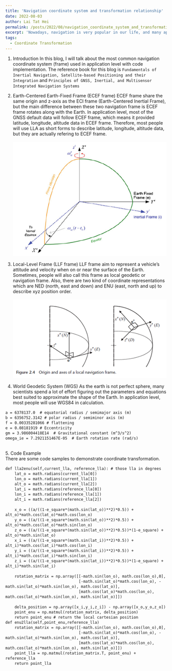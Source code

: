 ```yaml
---
title: 'Navigation coordinate system and transformation relationship'
date: 2022-08-03
author: Lai Tat Hei
permalink: /posts/2022/08/navigation_coordinate_system_and_transformation_relationship/
excerpt: 'Nowadays, navigation is very popular in our life, and many applications use GNSS as one of the reliable data sources. Therefore, this blog will discuss the mathematics implemented for navigation purposes.'
tags:
  - Coordinate Transformation
---
```



1. Introduction
In this blog, I will talk about the most common navigation coordinate system (frame) used in application level with code implementation. The reference book for this blog is `Fundamentals of Inertial Navigation, Satellite-based Positioning and their Integration` and `Principles of GNSS, Inertial, and Multisensor Integrated Navigation Systems`<br/>

2. Earth-Centered Earth-Fixed Frame (ECEF frame)
ECEF frame share the same origin and z-axis as the ECI frame (Earth-Centered Inertial Frame), but the main difference between these two navigation frame is ECEF frame rotates along with the Earth. In application level, most of the GNSS default data will follow ECEF frame, which means it provided latitude, longitude, altitude data in ECEF frame. Therefore, most people will use LLA as short forms to describe latitude, longitude, altitude data, but they are actually refering to ECEF frame. <br/>
<br/><img src='/images/ECI_ECEF_difference.PNG'><br/>

3. Local-Level Frame (LLF frame)
LLF frame aim to represent a vehicle’s attitude and velocity when on or near the surface of the Earth. Sometimes, people will also call this frame as local geodetic or navigation frame. Also, there are two kind of coordinate representations which are NED (north, east and down) and ENU (east, north and up) to describe xyz position order. <br/>
<br/><img src='/images/ned_enu_description.PNG'><br/>

4. World Geodetic System (WGS)
As the earth is not perfect sphere, many scientists spend a lot of effort figuring out the parameters and equations best suited to approximate the shape of the Earth. In application level, most people will use WGS84 in calculation.<br/>
```
a = 6378137.0  # equatorial radius / semimajor axis (m)
b = 6356752.3142 # polar radius / semiminor axis (m)
f = 0.00335281066 # flattening
e = 0.08181919 # Eccentricity
gm = 3.986004418E14  # Gravitational constant (m^3/s^2)
omega_ie = 7.2921151467E-05  # Earth rotation rate (rad/s)
```
<br/>
5. Code Example
<br/>There are some code samples to demonstrate coordinate transformation. <br/>

```
def lla2enu(self,current_lla, reference_lla): # those lla in degrees
    lat_o = math.radians(current_lla[0]) 
    lon_o = math.radians(current_lla[1])
    alt_o = math.radians(current_lla[2])
    lat_i = math.radians(reference_lla[0])
    lon_i = math.radians(reference_lla[1])
    alt_i = math.radians(reference_lla[2])

    x_o = ((a/((1-e_square*(math.sin(lat_o))**2)*0.5)) + alt_o)*math.cos(lat_o)*math.cos(lon_o)
    y_o = ((a/((1-e_square*(math.sin(lat_o))**2)*0.5)) + alt_o)*math.cos(lat_o)*math.sin(lon_o)
    z_o = ((a/((1-e_square*(math.sin(lat_o))**2)*0.5))*(1-e_square) + alt_o)*math.sin(lat_o)
    x_i = ((a/((1-e_square*(math.sin(lat_i))**2)*0.5)) + alt_i)*math.cos(lat_i)*math.cos(lon_i)
    y_i = ((a/((1-e_square*(math.sin(lat_i))**2)*0.5)) + alt_i)*math.cos(lat_i)*math.sin(lon_i)
    z_i = ((a/((1-e_square*(math.sin(lat_i))**2)*0.5))*(1-e_square) + alt_i)*math.sin(lat_i)

    rotation_matrix = np.array([[-math.sin(lon_o), math.cos(lon_o),0],
                                [-math.sin(lat_o)*math.cos(lon_o), -math.sin(lat_o)*math.sin(lon_o), math.cos(lat_o)],
                                [math.cos(lat_o)*math.cos(lon_o), math.cos(lat_o)*math.sin(lon_o), math.sin(lat_o)]])

    delta_position = np.array([x_i,y_i,z_i]) - np.array([x_o,y_o,z_o])
    point_enu = np.matmul(rotation_matrix, delta_position)
    return point_enu # return the local cartesian position
def enu2lla(self,point_enu,reference_lla)
    rotation_matrix = np.array([[-math.sin(lon_o), math.cos(lon_o),0],
                                [-math.sin(lat_o)*math.cos(lon_o), -math.sin(lat_o)*math.sin(lon_o), math.cos(lat_o)],
                                [math.cos(lat_o)*math.cos(lon_o), math.cos(lat_o)*math.sin(lon_o), math.sin(lat_o)]])
    point_lla = np.matmul(rotation_matrix.T, point_enu) + reference_lla
    return point_lla 
```
